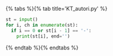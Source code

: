 {% tabs %}{% tab title='KT_autori.py' %}

```py
st = input()
for i, ch in enumerate(st):
  if i == 0 or st[i - 1] == '-':
    print(st[i], end='')
```

{% endtab %}{% endtabs %}
